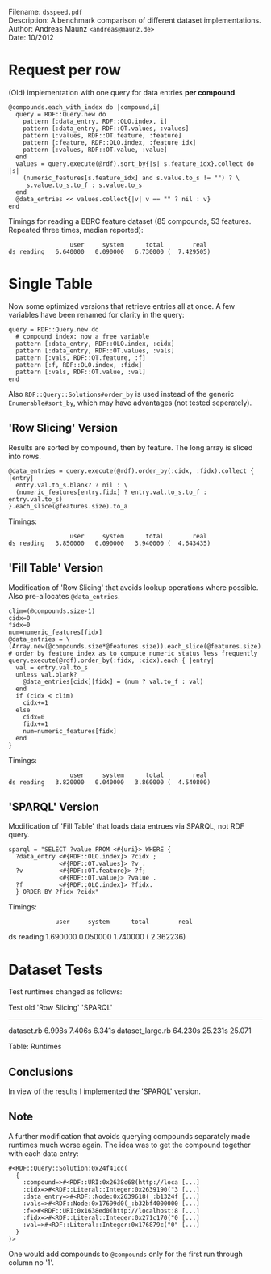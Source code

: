 Filename: `dsspeed.pdf`  
Description: A benchmark comparison of different dataset implementations.  
Author: Andreas Maunz `<andreas@maunz.de>`  
Date: 10/2012

# Request per row

(Old) implementation with one query for data entries **per compound**.

    @compounds.each_with_index do |compound,i|
      query = RDF::Query.new do
        pattern [:data_entry, RDF::OLO.index, i]
        pattern [:data_entry, RDF::OT.values, :values]
        pattern [:values, RDF::OT.feature, :feature]
        pattern [:feature, RDF::OLO.index, :feature_idx]
        pattern [:values, RDF::OT.value, :value]
      end
      values = query.execute(@rdf).sort_by{|s| s.feature_idx}.collect do |s|
        (numeric_features[s.feature_idx] and s.value.to_s != "") ? \
         s.value.to_s.to_f : s.value.to_s
      end
      @data_entries << values.collect{|v| v == "" ? nil : v}
    end

Timings for reading a BBRC feature dataset (85 compounds, 53 features. Repeated three times, median reported):

                     user     system      total        real
    ds reading   6.640000   0.090000   6.730000 (  7.429505)


# Single Table

Now some optimized versions that retrieve entries all at once. A few variables have been renamed for clarity in the query:

    query = RDF::Query.new do
      # compound index: now a free variable
      pattern [:data_entry, RDF::OLO.index, :cidx] 
      pattern [:data_entry, RDF::OT.values, :vals]
      pattern [:vals, RDF::OT.feature, :f]
      pattern [:f, RDF::OLO.index, :fidx]
      pattern [:vals, RDF::OT.value, :val]
    end

Also `RDF::Query::Solutions#order_by` is used instead of the generic `Enumerable#sort_by`, which may have advantages (not tested seperately).

## 'Row Slicing' Version

Results are sorted by compound, then by feature. The long array is sliced into rows.

    @data_entries = query.execute(@rdf).order_by(:cidx, :fidx).collect { |entry| 
      entry.val.to_s.blank? ? nil : \
      (numeric_features[entry.fidx] ? entry.val.to_s.to_f : entry.val.to_s)
    }.each_slice(@features.size).to_a

Timings:

                     user     system      total        real
    ds reading   3.850000   0.090000   3.940000 (  4.643435)

## 'Fill Table' Version

Modification of 'Row Slicing' that avoids lookup operations where possible. Also pre-allocates `@data_entries`.

    clim=(@compounds.size-1)
    cidx=0
    fidx=0
    num=numeric_features[fidx]
    @data_entries = \
    (Array.new(@compounds.size*@features.size)).each_slice(@features.size).to_a
    # order by feature index as to compute numeric status less frequently
    query.execute(@rdf).order_by(:fidx, :cidx).each { |entry| 
      val = entry.val.to_s
      unless val.blank?
        @data_entries[cidx][fidx] = (num ? val.to_f : val)
      end
      if (cidx < clim)
        cidx+=1
      else
        cidx=0
        fidx+=1
        num=numeric_features[fidx]
      end
    }

Timings:

                     user     system      total        real
    ds reading   3.820000   0.040000   3.860000 (  4.540800)

## 'SPARQL' Version

Modification of 'Fill Table' that loads data entrues via SPARQL, not RDF query.

    sparql = "SELECT ?value FROM <#{uri}> WHERE {
      ?data_entry <#{RDF::OLO.index}> ?cidx ;
                  <#{RDF::OT.values}> ?v .
      ?v          <#{RDF::OT.feature}> ?f;
                  <#{RDF::OT.value}> ?value .
      ?f          <#{RDF::OLO.index}> ?fidx.
      } ORDER BY ?fidx ?cidx" 

Timings:

                 user     system      total        real
ds reading   1.690000   0.050000   1.740000 (  2.362236)


# Dataset Tests

Test runtimes changed as follows:

Test             old     'Row Slicing' 'SPARQL'
---------------- ------- ------------- -------- 
dataset.rb       6.998s  7.406s        6.341s
dataset_large.rb 64.230s 25.231s       25.071

Table: Runtimes


## Conclusions

In view of the results I implemented the 'SPARQL' version.


## Note

A further modification that avoids querying compounds separately made runtimes much worse again.
The idea was to get the compound together with each data entry:

    #<RDF::Query::Solution:0x24f41cc(
      {
        :compound=>#<RDF::URI:0x2638c68(http://loca [...]
        :cidx=>#<RDF::Literal::Integer:0x2639190("3 [...]
        :data_entry=>#<RDF::Node:0x2639618(_:b1324f [...]
        :vals=>#<RDF::Node:0x17699d0(_:b32bf4000000 [...]
        :f=>#<RDF::URI:0x1638ed0(http://localhost:8 [...]
        :fidx=>#<RDF::Literal::Integer:0x271c170("0 [...]
        :val=>#<RDF::Literal::Integer:0x176879c("0" [...]
      }
    )>

One would add compounds to `@compounds` only for the first run through column no '1'.

